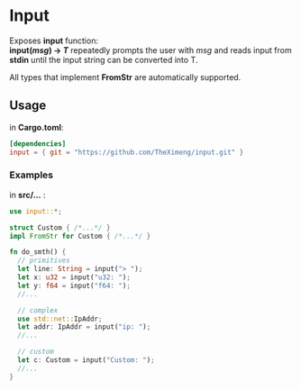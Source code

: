 # Input
Exposes **input** function:\
**input(*msg*) -> *T*** repeatedly prompts the user with *msg* and reads input from **stdin** until the input string can be converted into T.

All types that implement **FromStr** are automatically supported.

## Usage

in **Cargo.toml**\:
```toml
[dependencies]
input = { git = "https://github.com/TheXimeng/input.git" }
```

### Examples
in **src/...** :
```rust
use input::*;

struct Custom { /*...*/ }
impl FromStr for Custom { /*...*/ }

fn do_smth() {
  // primitives
  let line: String = input("> ");
  let x: u32 = input("u32: ");
  let y: f64 = input("f64: ");
  //...

  // complex
  use std::net::IpAddr;
  let addr: IpAddr = input("ip: ");
  //...

  // custom
  let c: Custom = input("Custom: ");
  //...
}
```
